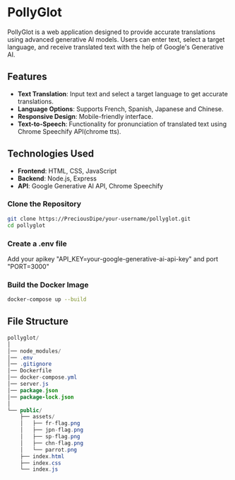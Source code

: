 # PollyGlot

PollyGlot is a web application designed to provide accurate translations using advanced generative AI models. Users can enter text, select a target language, and receive translated text with the help of Google's Generative AI.

## Features

- **Text Translation**: Input text and select a target language to get accurate translations.
- **Language Options**: Supports French, Spanish, Japanese and Chinese.
- **Responsive Design**: Mobile-friendly interface.
- **Text-to-Speech**: Functionality for pronunciation of translated text using Chrome Speechify API(chrome tts).

## Technologies Used

- **Frontend**: HTML, CSS, JavaScript
- **Backend**: Node.js, Express
- **API**: Google Generative AI API, Chrome Speechify

### Clone the Repository

```bash
git clone https://PreciousDipe/your-username/pollyglot.git
cd pollyglot
```

### Create a .env file 
Add your apikey "API_KEY=your-google-generative-ai-api-key" and port "PORT=3000"

### Build the Docker Image
```bash
docker-compose up --build
```

## File Structure
```java
pollyglot/
│
│── node_modules/
│── .env
│── .gitignore
│── Dockerfile
│── docker-compose.yml
│── server.js
│── package.json
│── package-lock.json
│
└── public/
    ├── assets/
    │   ├── fr-flag.png
    │   ├── jpn-flag.png
    │   ├── sp-flag.png
    │   ├── chn-flag.png
    │   └── parrot.png
    ├── index.html
    ├── index.css
    └── index.js


